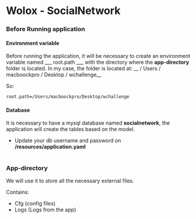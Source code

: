 # Wolox - SocialNetwork


### Before Running application ###

#### Environment variable ####
Before running the application, it will be necessary to create an environment variable named ___ root.path ___ with the directory where the __app-directory__ folder is located.
In my case, the folder is located at: __ / Users / macboockpro / Desktop / wchallenge__

So:

```bash
root.path=/Users/macboockpro/Desktop/wchallenge
```

#### Database ####
It is necessary to have a mysql database named __socialnetwork__, the application will create the tables based on the model.

* Update your db username and password on __/resources/application.yaml__
#

### App-directory ###
We will use it to store all the necessary external files.

Contains:

* Cfg (config files)
* Logs (Logs from the app)
